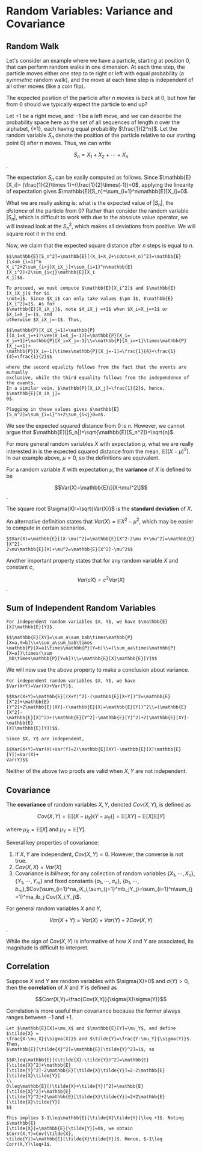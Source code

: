 # Random Variables: Variance and Covariance

## Random Walk
Let's consider an example where we have a particle, starting at position 0, that
can perform random walks in one dimension. At each time step, the particle moves
either one step to te right or left with equal probability (a *symmetric* random
walk), and the move at each time step is independent of all other moves (like a
coin flip).

The expected position of the particle after $n$ movies is back at 0, but how far
from 0 should we typically expect the particle to end up?

Let $+1$ be a right move, and $-1$ be a left move, and we can describe the 
probability space here as the set of all sequences of length $n$ over the
alphabet, $\{\pm 1\}$, each having equal probability $\frac{1}{2^n}$. Let the
random variable $S_n$ denote the position of the particle relative to our
starting point 0) after $n$ moves. Thus, we can write

$$S_n = X_1+X_2+\cdots+X_n$$.

The expectation $S_n$ can be easily computed as follows. Since $\mathbb{E}[X_i]=
(\frac{1}{2}\times 1)+(\frac{1}{2}\times(-1))=0$, applying the linearity of
expectation gives $\mathbb{E}[S_n]=\sum_{i=1}^n\mathbb{E}[X_i]=0$.

What we are really asking is: what is the expected value of $|S_n|$, the 
*distance* of the particle from 0? Rather than consider the random variable
$|S_n|$, which is difficult to work with due to the absolute value operator, we
will instead look at the $S_n^2$, which makes all deviations from positive. We
will square root it in the end. 

Now, we claim that the expected square distance after $n$ steps is equal to $n$.


```{admonition} Proof
$$\mathbb{E}[S_n^2]=\mathbb{E}[(X_1+X_2+\cdots+X_n)^2]=\mathbb{E}[\sum_{i=1}^n
X_i^2+2\sum_{i<j}X_iX_j]+\sum_{i=1}^n\mathbb{E}[X_i^2]+2\sum_{i<j}\mathbb{E}[X_i
X_j]$$.

To proceed, we must compute $\mathbb{E}[X_i^2]$ and $\mathbb{E}[X_iX_j]$ for $i
\not=j$. Since $X_i$ can only take values $\pm 1$, $\mathbb{E}[X_i^2]=1$. As for
$\mathbb{E}[X_iX_j]$, note $X_iX_j =+1$ when $X_i=X_j=+1$ or $X_i=X_j=-1$, and
otherwise $X_iX_j=-1$. Thus,

$$\mathbb{P}[X_iX_j=1]=\mathbb{P}[(X_i=X_j=+1)\vee(X_i=X_j=-1)]=\mathbb{P}[X_i=
X_j=+1]+\mathbb{P}[X_i=X_j=-1]\\=\mathbb{P}[X_i=+1]\times\mathbb{P}[X_j=+1]+
\mathbb{P}[X_i=-1]\times\mathbb{P}[X_j=-1]=\frac{1}{4}+\frac{1}{4}=\frac{1}{2}$$

where the second equality follows from the fact that the events are mutually
exclusive, while the third equality follows from the independence of the events.
In a similar vein, $\mathbb{P}[X_iX_j]=\frac{1}{2}$, hence, $\mathbb{E}[X_iX_j]=
0$.

Plugging in these values gives $\mathbb{E}[S_n^2]=\sum_{i=1}^n+2\sum_{i<j}0=n$.
```

We see the expected squared distance from 0 is $n$. However, we cannot argue
that $\mathbb{E}[|S_n|]=\sqrt{\mathbb{E}[S_n^2]}=\sqrt{n}$.

For more general random variables $X$ with expectation $\mu$, what we are really
interested in is the expected squared distance from the mean, $\mathbb{E}[(X-\mu
)^2]$. In our example above, $\mu=0$, so the definitions are equivalent.

For a random variable $X$ with expectation $\mu$, the **variance** of $X$ is
defined to be

$$Var(X)=\mathbb{E}\[(X-\mu)^2\]$$.

The square root $\sigma(X):=\sqrt{Var(X)}$ is the **standard deviation** of $X$.

An alternative definition states that $Var(X)=\mathbb{E}{X^2}-\mu^2$, which may
be easier to compute in certain scenarios.

```{admonition} Proof
$$Var(X)=\mathbb{E}[(X-\mu)^2]=\mathbb{E}[X^2-2\mu X+\mu^2]=\mathbb{E}[X^2]-
2\mu\mathbb{E}[X]+\mu^2=\mathbb{E}[X^2]-\mu^2$$
```

Another important property states that for any random variable $X$ and constant
$c$,

$$Var(cX)=c^2 Var(X)$$.

## Sum of Independent Random Variables

```{admonition} Theorem
For independent random variables $X, Y$, we have $\mathbb{E}[X]\mathbb{E}[Y]$.
```

```{admonition} Proof
$$\mathbb{E}[XY]=\sum_a\sum_bab\times\mathbb{P}[X=a,Y=b]\\=\sum_a\sum_bab\times
\mathbb{P}[X=a]\times\mathbb{P}[Y=b]\\=(\sum_aa\times\mathbb{P}[X=a])\times(\sum
_bb\times\mathbb{P}[Y=b])\\=\mathbb{E}[X]\mathbb{E}[Y]$$
```

We will now use the above property to make a conclusion about variance.

```{admonition} Theorem
For independent random variables $X, Y$, we have $Var(X+Y)=Var(X)+Var(Y)$.
```

```{admonition} Proof
$$Var(X+Y)=\mathbb{E}[(X+Y)^2]-(\mathbb{E}[X+Y])^2=\mathbb{E}[X^2]+\mathbb{E}
[Y^2]+2\mathbb{E}[XY]-(\mathbb{E}[X]=\mathbb{E}[Y])^2\\=(\mathbb{E}[X^2]-
\mathbb{E}[X]^2)+(\mathbb{E}[Y^2]-\mathbb{E}[Y]^2)+2(\mathbb{E}[XY]-\mathbb{E}
[X]\mathbb{E}[Y])$$.

Since $X, Y$ are independent,

$$Var(X+Y)=Var(X)+Var(Y)=2(\mathbb{E}[XY]-\mathbb{E}[X]\mathbb{E}[Y])=Var(X)+
Var(Y)$$
```

Neither of the above two proofs are valid when $X, Y$ are not independent.

## Covariance

The **covariance** of random variables $X, Y$, denoted $Cov(X, Y)$, is defined
as

$$Cov(X, Y)=\mathbb{E}[(X-\mu_X)(Y-\mu_Y)]=\mathbb{E}[XY]-\mathbb{E}[X]
\mathbb{E}[Y]$$

where $\mu_X = \mathbb{E}[X]$ and $\mu_Y = \mathbb{E}[Y]$.

Several key properties of covariance:

1. If $X, Y$ are independent, $Cov(X,Y)=0$. However, the converse is not true.
2. $Cov(X,X) = Var(X)$
3. Covariance is *bilinear*; for any collection of random variables $\{X_1,
\cdots ,X_n\}$,$\{Y_1,\cdots,Y_m\}$ and fixed constants $\{a_1,\cdots,a_n\}$,
$\{b_1,\cdots,b_m\}$,$Cov(\sum_{i=1}^na_iX_i,\sum_{j=1}^mb_jY_j)=\sum_{i=1}^n\sum_{j=1}^ma_ib_j
Cov(X_i,Y_j)$.

For general random variables $X$ and $Y$,

$$Var(X+Y)=Var(X)+Var(Y)+2Cov(X,Y)$$.

While the sign of $Cov(X,Y)$ is informative of how $X$ and $Y$ are associated,
its magnitude is difficult to interpret.

## Correlation

Suppose $X$ and $Y$ are random variables with $\sigma{X)>0$ and $\sigma(Y)>0$,
then the **correlation** of $X$ and $Y$ is defined as

$$Corr(X,Y)=\frac{Cov(X,Y)}{\sigma(X)\sigma(Y)}$$

Correlation is more useful than covariance because the former always ranges
between $-1$ and $+1$.

```{admonition} Proof
Let $\mathbb{E}[X]=\mu_X$ and $\mathbb{E}[Y]=\mu_Y$, and define $\tilde{X} =
\frac{X-\mu_X}{\sigma(X)}$ and $\tilde{Y}=\frac{Y-\mu_Y}{\sigma(Y)}$. Then,
$\mathbb{E}[\tilde{X}^2]=\mathbb{E}[\tilde{Y}^2]=1$, so

$$0\leq\mathbb{E}[(\tilde{X}-\tilde{Y})^2]=\mathbb{E}[\tilde{X}^2]+\mathbb{E}
[\tilde{Y}^2]-2\mathbb{E}[\tilde{X}\tilde{Y}]=2-2\mathbb{E}[\tilde{X}\tilde{Y}]
\\
0\leq\mathbb{E}[(\tilde{X}+\tilde{Y})^2]=\mathbb{E}[\tilde{X}^2]+\mathbb{E}
[\tilde{Y}^2]+2\mathbb{E}[\tilde{X}\tilde{Y}]=2+2\mathbb{E}[\tilde{X}\tilde{Y}]
$$

This implies $-1\leq\mathbb{E}[\tilde{X}\tilde{Y}]\leq +1$. Noting $\mathbb{E}
[\tilde{X}]=\mathbb{E}[\tilde{Y}]=0$, we obtain $Corr(X,Y)=Cov(\tilde{X},
\tilde{Y})=\mathbb{E}[\tilde{X}\tilde{Y}]$. Hence, $-1\leq Corr(X,Y)\leq+1$.
```